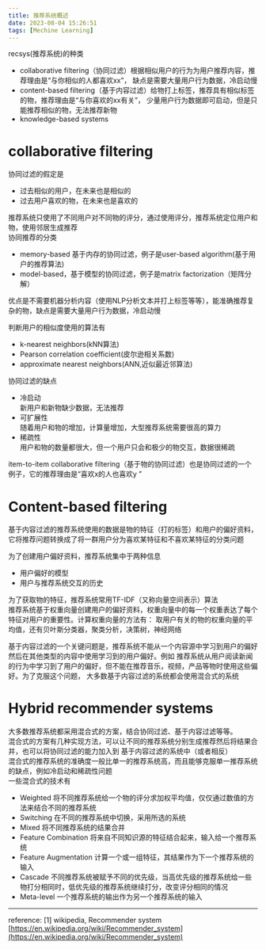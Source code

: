 ```yaml
---
title: 推荐系统概述
date: 2023-08-04 15:26:51
tags: [Mechine Learning]
---
```

recsys(推荐系统)的种类

- collaborative filtering（协同过滤）根据相似用户的行为为用户推荐内容，推荐理由是“与你相似的人都喜欢xx”，
  缺点是需要大量用户行为数据，冷启动慢
- content-based filtering（基于内容过滤）给物打上标签，推荐具有相似标签的物，推荐理由是“与你喜欢的xx有关”，
  少量用户行为数据即可启动，但是只能推荐相似的物，无法推荐新物
- knowledge-based systems

# collaborative filtering

协同过滤的假定是

- 过去相似的用户，在未来也是相似的
- 过去用户喜欢的物，在未来也是喜欢的

推荐系统只使用了不同用户对不同物的评分，通过使用评分，推荐系统定位用户和物，使用邻居生成推荐  
协同推荐的分类

- memory-based 基于内存的协同过滤，例子是user-based algorithm(基于用户的推荐算法)
- model-based，基于模型的协同过滤，例子是matrix factorization（矩阵分解）

优点是不需要机器分析内容（使用NLP分析文本并打上标签等等），能准确推荐复杂的物，缺点是需要大量用户行为数据，冷启动慢

判断用户的相似度使用的算法有

- k-nearest neighbors(kNN算法)
- Pearson correlation coefficient(皮尔逊相关系数)
- approximate nearest neighbors(ANN,近似最近邻算法)

协同过滤的缺点

- 冷启动  
  新用户和新物缺少数据，无法推荐
- 可扩展性  
  随着用户和物的增加，计算量增加，大型推荐系统需要很高的算力
- 稀疏性  
  用户和物的数量都很大，但一个用户只会和极少的物交互，数据很稀疏

item-to-item collaborative filtering（基于物的协同过滤）也是协同过滤的一个例子，它的推荐理由是“喜欢x的人也喜欢y ”

# Content-based filtering

基于内容过滤的推荐系统使用的数据是物的特征（打的标签）和用户的偏好资料，
它将推荐问题转换成了将一群用户分为喜欢某特征和不喜欢某特征的分类问题

为了创建用户偏好资料，推荐系统集中于两种信息

- 用户偏好的模型
- 用户与推荐系统交互的历史

为了获取物的特征，推荐系统常用TF-IDF（又称向量空间表示）算法  
推荐系统基于权重向量创建用户的偏好资料，权重向量中的每一个权重表达了每个特征对用户的重要性。计算权重向量的方法有：
取用户有关的物的权重向量的平均值，还有贝叶斯分类器，聚类分析，决策树，神经网络

基于内容过滤的一个关键问题是，推荐系统不能从一个内容源中学习到用户的偏好然后在其他类型的内容中使用学习到的用户偏好。例如
推荐系统从用户阅读新闻的行为中学习到了用户的偏好，但不能在推荐音乐，视频，产品等物时使用这些偏好。为了克服这个问题，
大多数基于内容过滤的系统都会使用混合式的系统
# Hybrid recommender systems
大多数推荐系统都采用混合式的方案，结合协同过滤、基于内容过滤等等。  
混合式的方案有几种实现方法，可以让不同的推荐系统分别生成推荐然后将结果合并，也可以将协同过滤的能力加入到
基于内容过滤的系统中（或者相反）  
混合式的推荐系统的准确度一般比单一的推荐系统高，而且能够克服单一推荐系统的缺点，例如冷启动和稀疏性问题  
一些混合式的技术有
- Weighted
  将不同推荐系统给一个物的评分求加权平均值，仅仅通过数值的方法来结合不同的推荐系统
- Switching
  在不同的推荐系统中切换，采用所选的系统
- Mixed
  将不同推荐系统的结果合并
- Feature Combination
  将来自不同知识源的特征结合起来，输入给一个推荐系统
- Feature Augmentation
  计算一个或一组特征，其结果作为下一个推荐系统的输入
- Cascade
  不同推荐系统被赋予不同的优先级，当高优先级的推荐系统给一些物打分相同时，低优先级的推荐系统继续打分，改变评分相同的情况
- Meta-level
  一个推荐系统的输出作为另一个推荐系统的输入

---
reference:
[1] wikipedia, Recommender system [https://en.wikipedia.org/wiki/Recommender_system](https://en.wikipedia.org/wiki/Recommender_system)